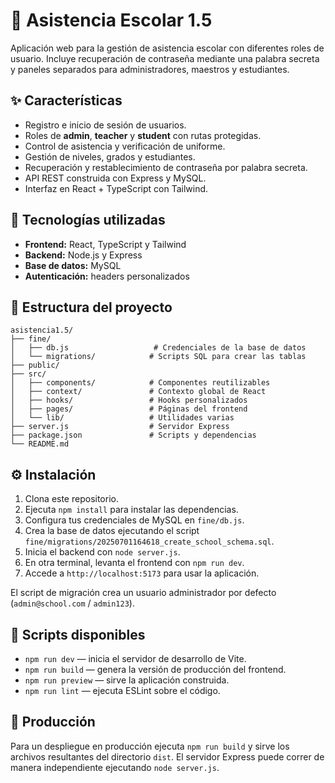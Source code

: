 # 🏫 Asistencia Escolar 1.5

Aplicación web para la gestión de asistencia escolar con diferentes roles de usuario. Incluye recuperación de contraseña mediante una palabra secreta y paneles separados para administradores, maestros y estudiantes.

## ✨ Características
- Registro e inicio de sesión de usuarios.
- Roles de **admin**, **teacher** y **student** con rutas protegidas.
- Control de asistencia y verificación de uniforme.
- Gestión de niveles, grados y estudiantes.
- Recuperación y restablecimiento de contraseña por palabra secreta.
- API REST construida con Express y MySQL.
- Interfaz en React + TypeScript con Tailwind.

## 🚀 Tecnologías utilizadas
- **Frontend:** React, TypeScript y Tailwind
- **Backend:** Node.js y Express
- **Base de datos:** MySQL
- **Autenticación:** headers personalizados

## 🧰 Estructura del proyecto
```
asistencia1.5/
├── fine/
│   ├── db.js                   # Credenciales de la base de datos
│   └── migrations/            # Scripts SQL para crear las tablas
├── public/
├── src/
│   ├── components/            # Componentes reutilizables
│   ├── context/               # Contexto global de React
│   ├── hooks/                 # Hooks personalizados
│   ├── pages/                 # Páginas del frontend
│   └── lib/                   # Utilidades varias
├── server.js                  # Servidor Express
├── package.json               # Scripts y dependencias
└── README.md
```

## ⚙️ Instalación
1. Clona este repositorio.
2. Ejecuta `npm install` para instalar las dependencias.
3. Configura tus credenciales de MySQL en `fine/db.js`.
4. Crea la base de datos ejecutando el script `fine/migrations/20250701164618_create_school_schema.sql`.
5. Inicia el backend con `node server.js`.
6. En otra terminal, levanta el frontend con `npm run dev`.
7. Accede a `http://localhost:5173` para usar la aplicación.

El script de migración crea un usuario administrador por defecto (`admin@school.com` / `admin123`).

## 📜 Scripts disponibles
- `npm run dev` &mdash; inicia el servidor de desarrollo de Vite.
- `npm run build` &mdash; genera la versión de producción del frontend.
- `npm run preview` &mdash; sirve la aplicación construida.
- `npm run lint` &mdash; ejecuta ESLint sobre el código.

## 📂 Producción
Para un despliegue en producción ejecuta `npm run build` y sirve los archivos resultantes del directorio `dist`. El servidor Express puede correr de manera independiente ejecutando `node server.js`.

